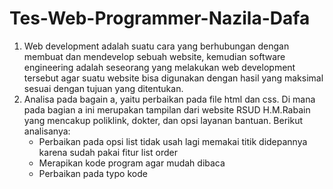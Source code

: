 # Tes-Web-Programmer-Nazila-Dafa
1. Web development adalah suatu cara yang berhubungan dengan membuat dan mendevelop sebuah website, kemudian software engineering adalah seseorang yang melakukan web development tersebut agar suatu website bisa digunakan dengan hasil yang maksimal sesuai dengan tujuan yang ditentukan.
2. Analisa pada bagain a, yaitu perbaikan pada file html dan css. Di mana pada bagian a ini merupakan tampilan dari website RSUD H.M.Rabain yang mencakup poliklink, dokter, dan opsi layanan bantuan.
   Berikut analisanya:
   - Perbaikan pada opsi list tidak usah lagi memakai titik didepannya karena sudah pakai fitur list order
   - Merapikan kode program agar mudah dibaca
   - Perbaikan pada typo kode
